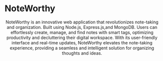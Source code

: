 # NoteWorthy



<div align='center'>

NoteWorthy is an innovative web application that revolutionizes note-taking and organization. Built using Node.js, Express.js,and MongoDB. Users can effortlessly create, manage, and find notes with smart tags, optimizing productivity and decluttering their digital workspace. With its user-friendly interface and real-time updates, NoteWorthy elevates the note-taking experience, providing a seamless and intelligent solution for organizing thoughts and ideas.
</div>
